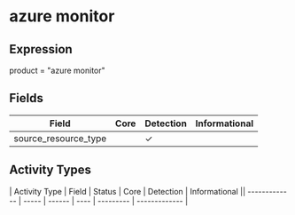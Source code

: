 azure monitor
=============

Expression
----------

product = "azure monitor"

Fields
------

| Field                | Core | Detection | Informational |
| -------------------- | ---- | --------- | ------------- |
| source_resource_type |      | &#10003;  |               |

Activity Types
--------------

| Activity Type | Field | Status | Core | Detection | Informational || ------------- | ----- | ------ | ---- | --------- | ------------- |


